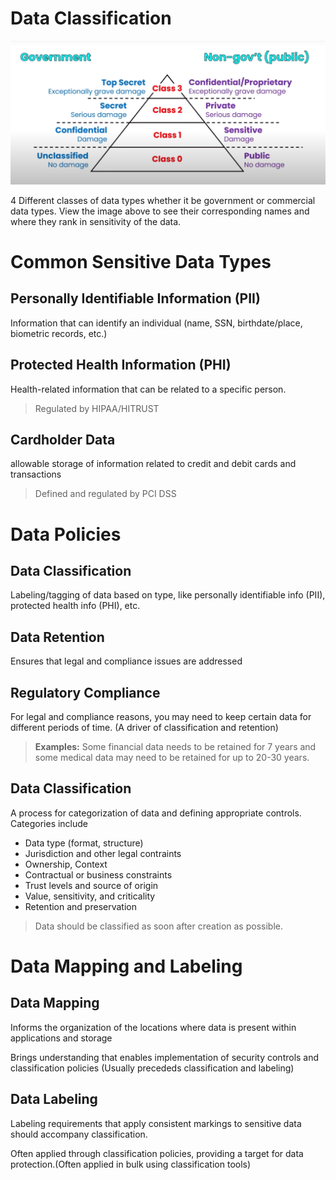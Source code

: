 # Data Classification

![DataClassification](Pictures/DataClassifcation.jpg)

4 Different classes of data types whether it be government or commercial data types. View the image above to see their corresponding names and where they rank in sensitivity of the data. 

# Common Sensitive Data Types

## Personally Identifiable Information (PII)

Information that can identify an individual (name, SSN, birthdate/place, biometric records, etc.)

## Protected Health Information (PHI)

Health-related information that can be related to a specific person.

>Regulated by HIPAA/HITRUST

## Cardholder Data

allowable storage of information related to credit and debit cards and transactions

> Defined and regulated by PCI DSS

# Data Policies

## Data Classification

Labeling/tagging of data based on type, like personally identifiable info (PII), protected health info (PHI), etc.

## Data Retention

Ensures that legal and compliance issues are addressed

## Regulatory Compliance

For legal and compliance reasons, you may need to keep certain data for different periods of time. 
(A driver of classification and retention)

> **Examples:**
> Some financial data needs to be retained for 7 years and some medical data may need to be retained for up to 20-30 years.

## Data Classification

A process for categorization of data and defining appropriate controls. Categories include

- Data type (format, structure)
- Jurisdiction and other legal contraints
- Ownership, Context
- Contractual or business constraints
- Trust levels and source of origin
- Value, sensitivity, and criticality
- Retention and preservation

> Data should be classified as soon after creation as possible. 

# Data Mapping and Labeling

## Data Mapping

Informs the organization of the locations where data is present within applications and storage

Brings understanding that enables implementation of security controls and classification policies
(Usually precededs classification and labeling)

## Data Labeling

Labeling requirements that apply consistent markings to sensitive data should accompany classification.

Often applied through classification policies, providing a target for data protection.(Often applied in bulk using classification tools)
